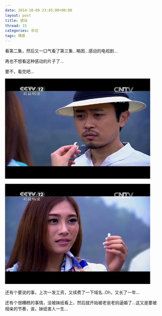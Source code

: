```yaml
---
date: 2014-10-09 23:45:00+00:00
layout: post
title: 感动
thread: 15
categories: 杂记
tags: 情感
---
```



看第二集，然后又一口气看了第三集...略困...感动的电视剧...

再也不想看这种感动的片子了...

要不，看完吧...


![touch-heard](../assets/img/2014100901.JPG)

![touch-heard](../assets/img/2014100902.JPG)

还有个要说的事，上次一发工资，又续费了一下域名..Oh，又长了一年...

还有个很糟糕的事情，没被妹纸看上，然后就开始被老爸老妈逼婚了...这又是要被相亲的节奏，诶，妹纸害人一生...